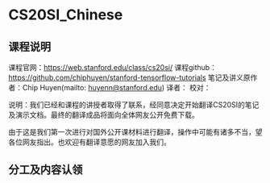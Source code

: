 # CS20SI_Chinese
## 课程说明
课程官网：https://web.stanford.edu/class/cs20si/
课程github：https://github.com/chiphuyen/stanford-tensorflow-tutorials
笔记及讲义原作者：Chip Huyen(mailto: huyenn@stanford.edu)
译者：
校对：

说明：我们已经和课程的讲授者取得了联系，经同意决定开始翻译CS20SI的笔记及演示文档。最终的翻译成品将面向全体网友公开免费下载。

由于这是我们第一次进行对国外公开课材料进行翻译，操作中可能有诸多不当，望各位网友指出。也欢迎有翻译意愿的网友加入我们。

## 分工及内容认领


